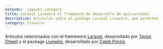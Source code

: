```yaml
---
extends: _layouts.category
title: Laravel Livewire el framework de desarrollo de aplicaciones
description: Artículos sobre el package Laravel Livewire, que permiten realizar comportamiento dinámicos sin utilizar javascript, realizado toda la programación desde el backend.
category: livewire
---
```


Artículos relacionados con el framework <a href="https://www.laravel.com/" target="_blank">Laravel</a>, desarrollado por <a href="https://twitter.com/taylorotwell" target="_blank">Taylor Otwell</a> y el package <a href="https://laravel-livewire.com/" target="_blank">Livewire</a>, desarrollado por <a href="https://calebporzio.com/" target="_blank">Caleb Porzio</a>
